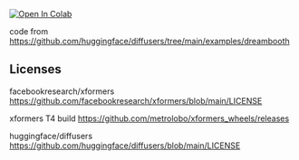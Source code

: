 [![Open In Colab](https://colab.research.google.com/assets/colab-badge.svg)](https://colab.research.google.com/github/camenduru/dreambooth-colab/blob/main/dreambooth_colab.ipynb)

code from https://github.com/huggingface/diffusers/tree/main/examples/dreambooth

## Licenses

facebookresearch/xformers
https://github.com/facebookresearch/xformers/blob/main/LICENSE

xformers T4 build
https://github.com/metrolobo/xformers_wheels/releases

huggingface/diffusers
https://github.com/huggingface/diffusers/blob/main/LICENSE
